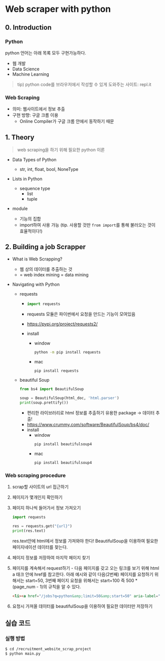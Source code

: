 # Web scraper with python

## 0. Introduction

### Python

python 언어는 아래 목록 모두 구현가능하다.

- 웹 개발
- Data Science
- Machine Learning

> tip) python code를 브라우저에서 작성할 수 있게 도와주는 사이트: repl.it

### Web Scraping

- 의미: 웹사이트에서 정보 추출
- 구현 방향: 구글 크롬 이용
  - Online Compiler가 구글 크롬 안에서 동작하기 때문



## 1. Theory

> web scraping을 하기 위해 필요한 python 이론 

- Data Types of Python
  - str, int, float, bool, NoneType
- Lists in Python
  - sequence type
    - list
    - tuple

- module
  - 기능의 집합
  - import하여 사용 가능 (tip. 사용할 것만 `from import`를 통해 불러오는 것이 효율적이다!)



## 2. Building a job Scrapper

- What is Web Scrapping?
  - 웹 상의 데이터를 추출하는 것
  - = web index mining = data mining

- Navigating with Python

  - requests

    - ```python
      import requests
      ```

    - requests 모듈은 파이썬에서 요청을 만드는 기능이 모여있음
    - https://pypi.org/project/requests2/
    - install
      - window
        ```bash
        python -m pip install requests
        ```
      - mac
        ```bash
        pip install requests
        ```

  - beautiful Soup

    ```python
    from bs4 import BeautifulSoup
    
    soup = BeautifulSoup(html_doc, 'html.parser')
    print(soup.prettify())
    ```

    - 편리한 라이브러리로 html 정보를 추출하기 유용한 package -> 데이터 추출!
    - https://www.crummy.com/software/BeautifulSoup/bs4/doc/
    - install
      - window
        ```bash
        pip install beautifulsoup4
        ```
      - mac
        ```bash
        pip install beautifulsoup4
        ```

### Web scraping procedure

  1. scrap할 사이트의 url 접근하기

  2. 페이지가 몇개인지 확인하기

  3. 페이지 하나씩 들어가서 정보 가져오기

     ```python
     import requests
     
     res = requests.get("{url}")
     print(res.text)
     ```

     res.text안에 html에서 정보를 가져와야 한다!
     BeautifulSoup을 이용하여 필요한 페이지네이션 데이터를 찾는다.

  4. 페이지 정보를 저장하여 마지막 페이지 찾기
  5. 페이지를 계속해서 request하기
    - 다음 페이지를 갖고 오는 링크를 보기 위해 html a 태크 안에 href를 참고한다. 아래 예시와 같이 다음(2번째) 페이지를 요청하기 위해서는 start=50, 3번째 페이지 요청을 위해서는 start=100 즉 500 * (page_num - 1)의 규칙을 알 수 있다.
      ```html
      <li><a href="/jobs?q=python&amp;limit=50&amp;start=50" aria-label="2" data-pp="gQAyAAABf9DVb-wAAAABzd2DswBoAQIBBxAHA0Sb7C3H5lrLs1hpTcTj5mioNdJ3l7CN_VDNIB1oFzChb7P5_TCp8_3dYwXUnYqTyTBbV4w3x19DrKyMa4nPOj43M7fYaqHi0smRMHPxyKqdnoH092silP-c5bEqRgrBOXwAAA" onmousedown="addPPUrlParam &amp;&amp; addPPUrlParam(this);" rel="nofollow"><span class="pn">2</span></a></li>
      ```
  6. 요청시 가져올 데이터를 beautifulSoup을 이용하여 필요한 데이터만 저장하기
    

## 실습 코드
### 실행 방법
  ```bash
  $ cd /recruitment_website_scrap_project
  $ python main.py
  ```
